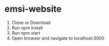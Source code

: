 # emsi-website

1. Clone or Download
2. Run npm install
3. Run npm start
4. Open browser and navigate to localhost:3000
